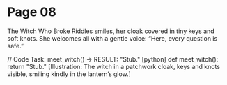 # Page 08


The Witch Who Broke Riddles smiles, her cloak covered in tiny keys and soft knots.
She welcomes all with a gentle voice: “Here, every question is safe.”

// Code Task: meet_witch() → RESULT: "Stub."
[python]
def meet_witch():
    return "Stub."
[Illustration: The witch in a patchwork cloak, keys and knots visible, smiling kindly in the lantern’s glow.]
